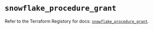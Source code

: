 # `snowflake_procedure_grant`

Refer to the Terraform Registory for docs: [`snowflake_procedure_grant`](https://registry.terraform.io/providers/snowflake-labs/snowflake/0.73.0/docs/resources/procedure_grant).
